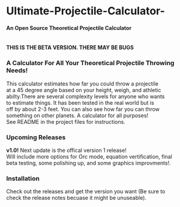 # Ultimate-Projectile-Calculator-
<h4>An Open Source Theoretical Projectile Calculator</h4></br>
<strong>THIS IS THE BETA VERSION. THERE MAY BE BUGS</strong></br>

<h3>A Calculator For All Your Theoretical Projectile Throwing Needs!</h3>
This calculator estimates how far you could throw a projectile</br>
at a 45 degree angle based on your height, weigh, and athletic</br>
abilty.There are several complexity levels for anyone who wants</br>
to estimate things. It has been tested in the real world but is</br>
off by about 2-3 feet. You can also see how far you can throw</br>
something on other planets. A calculator for all purposes!</br>
See README in the project files for instructions.</br>

<h3>Upcoming Releases</h3>
<strong>v1.0!</strong> Next update is the offical version 1 release!</br>
Will include more options for Orc mode, equation vertification, final</br>
beta testing, some polishing up, and some graphics improvments!.</br>

<h3>Installation</h3>
Check out the releases and get the version you want (Be sure to</br>
check the release notes becuase it might be unuseable).
